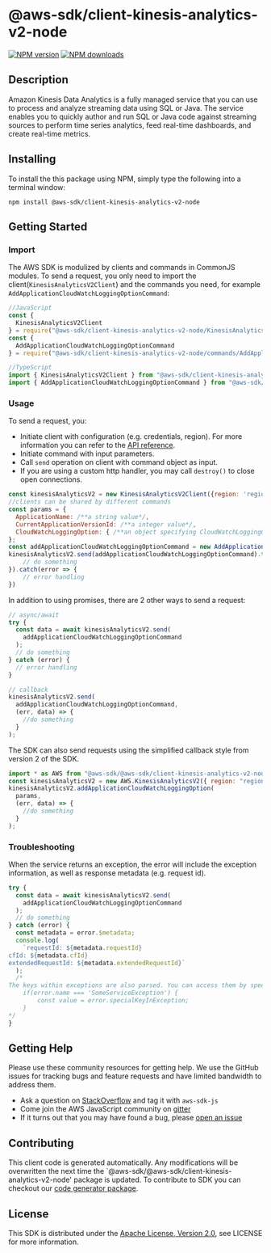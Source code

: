 # @aws-sdk/client-kinesis-analytics-v2-node

[![NPM version](https://img.shields.io/npm/v/@aws-sdk/client-kinesis-analytics-v2-node/preview.svg)](https://www.npmjs.com/package/@aws-sdk/client-kinesis-analytics-v2-node)
[![NPM downloads](https://img.shields.io/npm/dm/@aws-sdk/client-kinesis-analytics-v2-node.svg)](https://www.npmjs.com/package/@aws-sdk/client-kinesis-analytics-v2-node)

## Description

<p>Amazon Kinesis Data Analytics is a fully managed service that you can use to process and analyze streaming data using SQL or Java. The service enables you to quickly author and run SQL or Java code against streaming sources to perform time series analytics, feed real-time dashboards, and create real-time metrics.</p>

## Installing

To install the this package using NPM, simply type the following into a terminal window:

```
npm install @aws-sdk/client-kinesis-analytics-v2-node
```

## Getting Started

### Import

The AWS SDK is modulized by clients and commands in CommonJS modules. To send a request, you only need to import the client(`KinesisAnalyticsV2Client`) and the commands you need, for example `AddApplicationCloudWatchLoggingOptionCommand`:

```javascript
//JavaScript
const {
  KinesisAnalyticsV2Client
} = require("@aws-sdk/client-kinesis-analytics-v2-node/KinesisAnalyticsV2Client");
const {
  AddApplicationCloudWatchLoggingOptionCommand
} = require("@aws-sdk/client-kinesis-analytics-v2-node/commands/AddApplicationCloudWatchLoggingOptionCommand");
```

```javascript
//TypeScript
import { KinesisAnalyticsV2Client } from "@aws-sdk/client-kinesis-analytics-v2-node/KinesisAnalyticsV2Client";
import { AddApplicationCloudWatchLoggingOptionCommand } from "@aws-sdk/client-kinesis-analytics-v2-node/commands/AddApplicationCloudWatchLoggingOptionCommand";
```

### Usage

To send a request, you:

- Initiate client with configuration (e.g. credentials, region). For more information you can refer to the [API reference][].
- Initiate command with input parameters.
- Call `send` operation on client with command object as input.
- If you are using a custom http handler, you may call `destroy()` to close open connections.

```javascript
const kinesisAnalyticsV2 = new KinesisAnalyticsV2Client({region: 'region'});
//clients can be shared by different commands
const params = {
  ApplicationName: /**a string value*/,
  CurrentApplicationVersionId: /**a integer value*/,
  CloudWatchLoggingOption: { /**an object specifying CloudWatchLoggingOption*/ },
};
const addApplicationCloudWatchLoggingOptionCommand = new AddApplicationCloudWatchLoggingOptionCommand(params);
kinesisAnalyticsV2.send(addApplicationCloudWatchLoggingOptionCommand).then(data => {
    // do something
}).catch(error => {
    // error handling
})
```

In addition to using promises, there are 2 other ways to send a request:

```javascript
// async/await
try {
  const data = await kinesisAnalyticsV2.send(
    addApplicationCloudWatchLoggingOptionCommand
  );
  // do something
} catch (error) {
  // error handling
}
```

```javascript
// callback
kinesisAnalyticsV2.send(
  addApplicationCloudWatchLoggingOptionCommand,
  (err, data) => {
    //do something
  }
);
```

The SDK can also send requests using the simplified callback style from version 2 of the SDK.

```javascript
import * as AWS from "@aws-sdk/@aws-sdk/client-kinesis-analytics-v2-node/KinesisAnalyticsV2";
const kinesisAnalyticsV2 = new AWS.KinesisAnalyticsV2({ region: "region" });
kinesisAnalyticsV2.addApplicationCloudWatchLoggingOption(
  params,
  (err, data) => {
    //do something
  }
);
```

### Troubleshooting

When the service returns an exception, the error will include the exception information, as well as response metadata (e.g. request id).

```javascript
try {
  const data = await kinesisAnalyticsV2.send(
    addApplicationCloudWatchLoggingOptionCommand
  );
  // do something
} catch (error) {
  const metadata = error.$metadata;
  console.log(
    `requestId: ${metadata.requestId}
cfId: ${metadata.cfId}
extendedRequestId: ${metadata.extendedRequestId}`
  );
  /*
The keys within exceptions are also parsed. You can access them by specifying exception names:
    if(error.name === 'SomeServiceException') {
        const value = error.specialKeyInException;
    }
*/
}
```

## Getting Help

Please use these community resources for getting help. We use the GitHub issues for tracking bugs and feature requests and have limited bandwidth to address them.

- Ask a question on [StackOverflow](https://stackoverflow.com/questions/tagged/aws-sdk-js) and tag it with `aws-sdk-js`
- Come join the AWS JavaScript community on [gitter](https://gitter.im/aws/aws-sdk-js-v3)
- If it turns out that you may have found a bug, please [open an issue](https://github.com/aws/aws-sdk-js-v3/issues)

## Contributing

This client code is generated automatically. Any modifications will be overwritten the next time the `@aws-sdk/@aws-sdk/client-kinesis-analytics-v2-node' package is updated. To contribute to SDK you can checkout our [code generator package][].

## License

This SDK is distributed under the
[Apache License, Version 2.0](http://www.apache.org/licenses/LICENSE-2.0),
see LICENSE for more information.

[code generator package]: https://github.com/aws/aws-sdk-js-v3/tree/master/packages/service-types-generator
[api reference]: https://docs.aws.amazon.com/AWSJavaScriptSDK/latest/
